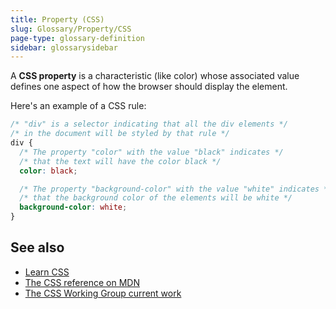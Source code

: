 ```yaml
---
title: Property (CSS)
slug: Glossary/Property/CSS
page-type: glossary-definition
sidebar: glossarysidebar
---
```



A **CSS property** is a characteristic (like color) whose associated value defines one aspect of how the browser should display the element.

Here's an example of a CSS rule:

```css
/* "div" is a selector indicating that all the div elements */
/* in the document will be styled by that rule */
div {
  /* The property "color" with the value "black" indicates */
  /* that the text will have the color black */
  color: black;

  /* The property "background-color" with the value "white" indicates */
  /* that the background color of the elements will be white */
  background-color: white;
}
```

## See also

- [Learn CSS](/en-US/docs/Learn/CSS)
- [The CSS reference on MDN](/en-US/docs/Web/CSS/Reference)
- [The CSS Working Group current work](https://www.w3.org/Style/CSS/current-work)
